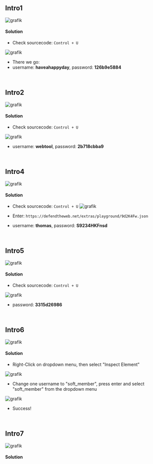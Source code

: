 ## Intro1

![grafik](https://user-images.githubusercontent.com/84674087/133981338-556d2ef2-a42e-4495-b18c-397e7358f300.png)

#### Solution
- Check sourcecode: `Control + U`

![grafik](https://user-images.githubusercontent.com/84674087/133981421-3ef0c035-60c8-4120-91b6-78c2e503983c.png)

- There we go:
- username: **haveahappyday**, password: **126b9e5884**

<br />

## Intro2

![grafik](https://user-images.githubusercontent.com/84674087/133981686-bccbb43e-2ca4-4905-b531-ae70cdcd93ec.png)

#### Solution
- Check sourcecode: `Control + U`

![grafik](https://user-images.githubusercontent.com/84674087/133981762-e9a0a373-d7a9-4b80-89a6-152fd4b24af1.png)

- username: **webtool**, password: **2b718cbba9**

<br />

## Intro4

![grafik](https://user-images.githubusercontent.com/84674087/133981686-bccbb43e-2ca4-4905-b531-ae70cdcd93ec.png)

#### Solution
- Check sourcecode: `Control + U`
![grafik](https://user-images.githubusercontent.com/84674087/133982073-364040b4-db6d-44e2-9a7f-740c039e50d8.png)

- Enter: `https://defendtheweb.net/extras/playground/9d2K4Fw.json`
- username: **thomas**, password: **S9234HKFnsd**

<br />

## Intro5

![grafik](https://user-images.githubusercontent.com/84674087/133982223-ab9a66bc-762f-4a8c-ac1d-9f5964b11d06.png)

#### Solution
- Check sourcecode: `Control + U`

![grafik](https://user-images.githubusercontent.com/84674087/133982519-b6d2a0a0-0323-4861-b946-a8882dae1e7d.png)

- password: **3315d26986**

<br />

## Intro6

![grafik](https://user-images.githubusercontent.com/84674087/133982662-a1c44d95-446d-4d75-9950-e6f57e7b63f6.png)

#### Solution

- Right-Click on dropdown menu, then select "Inspect Element"

![grafik](https://user-images.githubusercontent.com/84674087/133983269-ba10671d-bca1-4f07-92e0-dc138d42499e.png)

- Change one username to "soft_member", press enter and select "soft_member" from the dropdown menu

![grafik](https://user-images.githubusercontent.com/84674087/133983496-85542a8c-08d1-413d-b40a-d77d18109128.png)

- Success!

<br />

## Intro7

![grafik](https://user-images.githubusercontent.com/84674087/133983571-78e58627-8c69-4f0a-88ba-62bb353d39b1.png)

#### Solution

